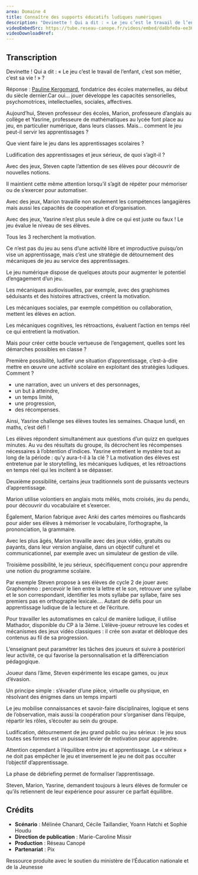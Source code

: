 ```yaml
---
area: Domaine 4
title: Connaître des supports éducatifs ludiques numériques
description: "Devinette ! Qui a dit : « Le jeu c’est le travail de l’enfant, c’est son métier, c’est sa vie ! » ? Réponse : Pauline Kergomard, fondatrice des écoles maternelles, au début du siècle dernier. Car oui, jouer développe les capacités sensorielles, psychomotrices, intellectuelles, sociales, affectives. Mais quels sont les mécanismes ludiques à connaître ? Quelles ressources mobiliser ?"
videoEmbedSrc: https://tube.reseau-canope.fr/videos/embed/da8bfe0a-ee36-4f50-a7c3-11d0d4e21141
videoDownloadHref:
---
```


## Transcription

Devinette ! Qui a dit : « Le jeu c’est le travail de l’enfant, c’est son métier, c’est sa vie ! » ?

Réponse : [Pauline Kergomard](http://fr.wikipedia.org/wiki/Pauline_Kergomard), fondatrice des écoles maternelles, au début du siècle dernier.Car oui… jouer développe les capacités sensorielles, psychomotrices, intellectuelles, sociales, affectives.

Aujourd’hui, Steven professeur des écoles, Marion, professeure d’anglais au collège et Yasrine, professeure de mathématiques au lycée font place au jeu, en particulier numérique, dans leurs classes. Mais… comment le jeu peut-il servir les apprentissages ?

Que vient faire le jeu dans les apprentissages scolaires ?

Ludification des apprentissages et jeux sérieux, de quoi s’agit-il ?

Avec des jeux, Steven capte l’attention de ses élèves pour découvrir de nouvelles notions.

Il maintient cette même attention lorsqu’il s’agit de répéter pour mémoriser ou de s’exercer pour automatiser.

Avec des jeux, Marion travaille non seulement les compétences langagières mais aussi les capacités de coopération et d’organisation.

Avec des jeux, Yasrine n’est plus seule à dire ce qui est juste ou faux ! Le jeu évalue le niveau de ses élèves.

Tous les 3 recherchent la motivation.

Ce n’est pas du jeu au sens d’une activité libre et improductive puisqu’on vise un apprentissage, mais c’est une stratégie de détournement des mécaniques de jeu au service des apprentissages.

Le jeu numérique dispose de quelques atouts pour augmenter le potentiel d’engagement d’un jeu.

Les mécaniques audiovisuelles, par exemple, avec des graphismes séduisants et des histoires attractives, créent la motivation.

Les mécaniques sociales, par exemple compétition ou collaboration, mettent les élèves en action.

Les mécaniques cognitives, les rétroactions, évaluent l’action en temps réel ce qui entretient la motivation.

Mais pour créer cette boucle vertueuse de l’engagement, quelles sont les démarches possibles en classe ?

Première possibilité, ludifier une situation d’apprentissage, c’est-à-dire mettre en œuvre une activité scolaire en exploitant des stratégies ludiques. Comment ?

- une narration, avec un univers et des personnages,
- un but à atteindre,
- un temps limité,
- une progression,
- des récompenses.

Ainsi, Yasrine challenge ses élèves toutes les semaines. Chaque lundi, en maths, c’est défi !

Les élèves répondent simultanément aux questions d’un quizz en quelques minutes. Au vu des résultats du groupe, ils décrochent les récompenses nécessaires à l’obtention d’indices. Yasrine entretient le mystère tout au long de la période : qu’y aura-t-il à la clé ? La motivation des élèves est entretenue par le storytelling, les mécaniques ludiques, et les rétroactions en temps réel qui les incitent à se dépasser.

Deuxième possibilité, certains jeux traditionnels sont de puissants vecteurs d’apprentissage.

Marion utilise volontiers en anglais mots mêlés, mots croisés, jeu du pendu, pour découvrir du vocabulaire et s’exercer.

Également, Marion fabrique avec Anki des cartes mémoires ou flashcards pour aider ses élèves à mémoriser le vocabulaire, l’orthographe, la prononciation, la grammaire.

Avec les plus âgés, Marion travaille avec des jeux vidéo, gratuits ou payants, dans leur version anglaise, dans un objectif culturel et communicationnel, par exemple avec un simulateur de gestion de ville.

Troisième possibilité, le jeu sérieux, spécifiquement conçu pour apprendre une notion du programme scolaire.

Par exemple Steven propose à ses élèves de cycle 2 de jouer avec Graphonémo : percevoir le lien entre la lettre et le son, retrouver une syllabe et le son correspondant, identifier les mots syllabe par syllabe, faire ses premiers pas en orthographe lexicale…. Autant de défis pour un apprentissage ludique de la lecture et de l’écriture.

Pour travailler les automatismes en calcul de manière ludique, il utilise Mathador, disponible du CP à la 3ème. L’élève-joueur retrouve les codes et mécanismes des jeux vidéo classiques : il crée son avatar et débloque des contenus au fil de sa progression.

L’enseignant peut paramétrer les tâches des joueurs et suivre à postériori leur activité, ce qui favorise la personnalisation et la différenciation pédagogique.

Joueur dans l’âme, Steven expérimente les escape games, ou jeux d’évasion.

Un principe simple : s’évader d’une pièce, virtuelle ou physique, en résolvant des énigmes dans un temps imparti

Le jeu mobilise connaissances et savoir-faire disciplinaires, logique et sens de l’observation, mais aussi la coopération pour s’organiser dans l’équipe, répartir les rôles, s’écouter au sein du groupe.

Ludification, détournement de jeu grand public ou jeu sérieux : le jeu sous toutes ses formes est un puissant levier de motivation pour apprendre.

Attention cependant à l’équilibre entre jeu et apprentissage. Le « sérieux » ne doit pas empêcher le jeu et inversement le jeu ne doit pas occulter l’objectif d’apprentissage.

La phase de débriefing permet de formaliser l’apprentissage.

Steven, Marion, Yasrine, demandent toujours à leurs élèves de formuler ce qu’ils retiennent de leur expérience pour assurer ce parfait équilibre.

## Crédits

- **Scénario** : Mélinée Chanard, Cécile Taillandier, Yoann Hatchi et Sophie Houdu
- **Direction de publication** : Marie-Caroline Missir
- **Production** : Réseau Canopé
- **Partenariat** : Pix

Ressource produite avec le soutien du ministère de l’Éducation nationale et de la Jeunesse
